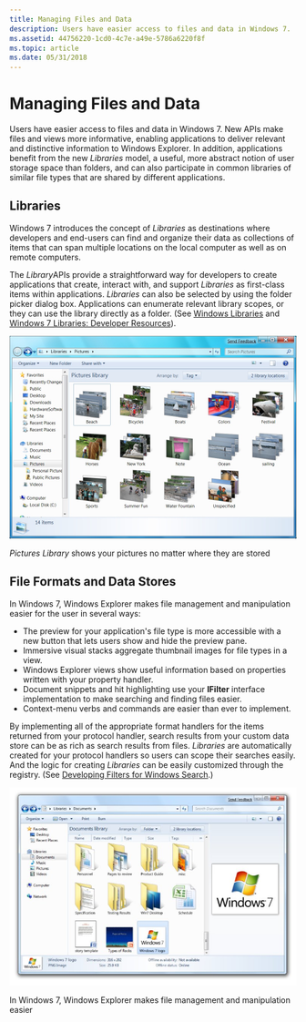 ```yaml
---
title: Managing Files and Data
description: Users have easier access to files and data in Windows 7.
ms.assetid: 44756220-1cd0-4c7e-a49e-5786a6220f8f
ms.topic: article
ms.date: 05/31/2018
---
```


# Managing Files and Data

Users have easier access to files and data in Windows 7. New APIs make files and views more informative, enabling applications to deliver relevant and distinctive information to Windows Explorer. In addition, applications benefit from the new *Libraries* model, a useful, more abstract notion of user storage space than folders, and can also participate in common libraries of similar file types that are shared by different applications.

## Libraries

Windows 7 introduces the concept of *Libraries* as destinations where developers and end-users can find and organize their data as collections of items that can span multiple locations on the local computer as well as on remote computers.

The *Library*APIs provide a straightforward way for developers to create applications that create, interact with, and support *Libraries* as first-class items within applications. *Libraries* can also be selected by using the folder picker dialog box. Applications can enumerate relevant library scopes, or they can use the library directly as a folder. (See [Windows Libraries](https://msdn.microsoft.com/library/dd758096(VS.85).aspx) and [Windows 7 Libraries: Developer Resources](https://code.msdn.microsoft.com/Libraries)).

![windows 7 pictures library](images/windows7-10.jpg)

*Pictures Library* shows your pictures no matter where they are stored

## File Formats and Data Stores

In Windows 7, Windows Explorer makes file management and manipulation easier for the user in several ways:

-   The preview for your application's file type is more accessible with a new button that lets users show and hide the preview pane.
-   Immersive visual stacks aggregate thumbnail images for file types in a view.
-   Windows Explorer views show useful information based on properties written with your property handler.
-   Document snippets and hit highlighting use your **IFilter** interface implementation to make searching and finding files easier.
-   Context-menu verbs and commands are easier than ever to implement.

By implementing all of the appropriate format handlers for the items returned from your protocol handler, search results from your custom data store can be as rich as search results from files. *Libraries* are automatically created for your protocol handlers so users can scope their searches easily. And the logic for creating *Libraries* can be easily customized through the registry. (See [Developing Filters for Windows Search](https://msdn.microsoft.com/library/bb266533.aspx).)

![windows 7 documents library](images/windows7-11.jpg)

In Windows 7, Windows Explorer makes file management and manipulation easier

 

 




